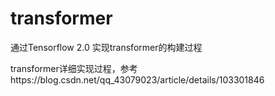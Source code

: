 # transformer
通过Tensorflow 2.0 实现transformer的构建过程

transformer详细实现过程，参考https://blog.csdn.net/qq_43079023/article/details/103301846
